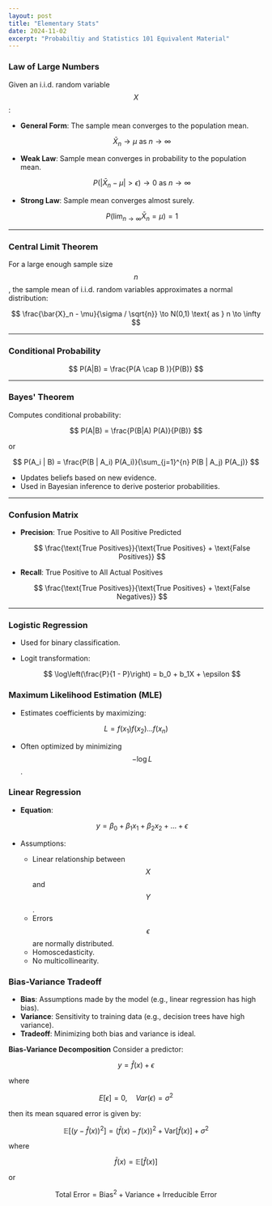 ```yaml
---
layout: post
title: "Elementary Stats"
date: 2024-11-02
excerpt: "Probabiltiy and Statistics 101 Equivalent Material"
---
```


### Law of Large Numbers
Given an i.i.d. random variable $$ X $$:

- **General Form**: The sample mean converges to the population mean.

  $$
  \bar{X}_n \to \mu \text{ as } n \to \infty
  $$

- **Weak Law**: Sample mean converges in probability to the population mean.

  $$
  P(|\bar{X}_n - \mu| > \epsilon) \to 0 \text{ as } n \to \infty
  $$

- **Strong Law**: Sample mean converges almost surely.

  $$
  P\left(\lim_{n \to \infty} \bar{X}_n = \mu\right) = 1
  $$

---

### Central Limit Theorem
For a large enough sample size $$ n $$, the sample mean of i.i.d. random variables approximates a normal distribution:

$$
\frac{\bar{X}_n - \mu}{\sigma / \sqrt{n}} \to N(0,1) \text{ as } n \to \infty
$$

---

### Conditional Probability

$$
P(A|B) = \frac{P(A \cap B )}{P(B)}
$$  

---

### Bayes' Theorem
Computes conditional probability:

$$
P(A|B) = \frac{P(B|A) P(A)}{P(B)}
$$  

or  

$$
P(A_i | B) = \frac{P(B | A_i) P(A_i)}{\sum_{j=1}^{n} P(B | A_j) P(A_j)}
$$

- Updates beliefs based on new evidence.
- Used in Bayesian inference to derive posterior probabilities.
  
---

### Confusion Matrix
- **Precision**: True Positive to All Positive Predicted  

  $$
  \frac{\text{True Positives}}{\text{True Positives} + \text{False Positives}}
  $$  
    
- **Recall**: True Positive to All Actual Positives  

  $$
  \frac{\text{True Positives}}{\text{True Positives} + \text{False Negatives}}
  $$

---

### Logistic Regression 
- Used for binary classification.
- Logit transformation:

  $$
  \log\left(\frac{P}{1 - P}\right) = b_0 + b_1X + \epsilon
  $$
  

### Maximum Likelihood Estimation (MLE)
  - Estimates coefficients by maximizing:

  $$
  L = f(x_1) f(x_2) \dots f(x_n)
  $$

  - Often optimized by minimizing $$ -\log L $$.
  

### Linear Regression
- **Equation**: 

  $$
  y = \beta_0 + \beta_1 x_1 + \beta_2 x_2 + \dots + \epsilon
  $$

- Assumptions:
  - Linear relationship between $$ X $$ and $$ Y $$.
  - Errors $$\epsilon$$ are normally distributed.
  - Homoscedasticity.
  - No multicollinearity.
  

### Bias-Variance Tradeoff
- **Bias**: Assumptions made by the model (e.g., linear regression has high bias).
- **Variance**: Sensitivity to training data (e.g., decision trees have high variance).
- **Tradeoff**: Minimizing both bias and variance is ideal.
  
  
**Bias-Variance Decomposition**
Consider a predictor:

  $$
  y = \hat{f}(x) + \epsilon
  $$

  where

  $$
  E[\epsilon] = 0, \quad Var(\epsilon) = \sigma^2
  $$
    
  then its mean squared error is given by: 
  
  $$
  \mathbb{E}[(y - \hat{f}(x))^2] = (\bar{f}(x) - f(x))^2 + \text{Var}[\hat{f}(x)] + \sigma^2
  $$

  where  

  $$
  \bar{f}(x) = \mathbb{E}[\hat{f}(x)]
  $$

  or

  $$
  \text{Total Error} = \text{Bias}^2 + \text{Variance} + \text{Irreducible Error}
  $$
  
